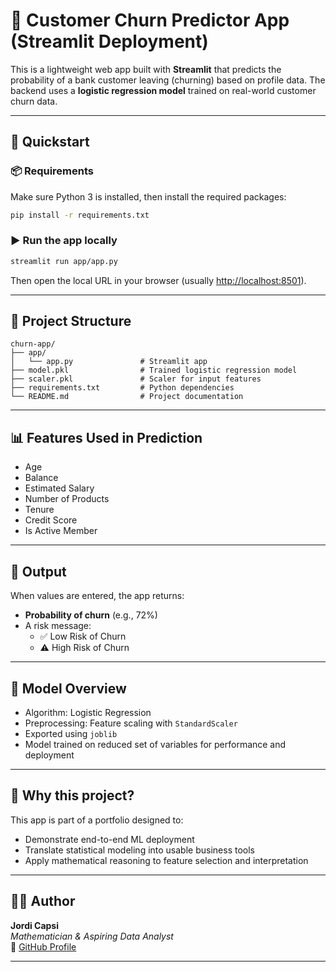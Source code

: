 # 🧠 Customer Churn Predictor App (Streamlit Deployment)

This is a lightweight web app built with **Streamlit** that predicts the probability of a bank customer leaving (churning) based on profile data. The backend uses a **logistic regression model** trained on real-world customer churn data.


---

## 🚀 Quickstart

### 📦 Requirements

Make sure Python 3 is installed, then install the required packages:

```bash
pip install -r requirements.txt
```

### ▶️ Run the app locally

```bash
streamlit run app/app.py
```

Then open the local URL in your browser (usually [http://localhost:8501](http://localhost:8501)).

---

## 📁 Project Structure

```text
churn-app/
├── app/
│   └── app.py               # Streamlit app
├── model.pkl                # Trained logistic regression model
├── scaler.pkl               # Scaler for input features
├── requirements.txt         # Python dependencies
└── README.md                # Project documentation
```

---

## 📊 Features Used in Prediction

- Age  
- Balance  
- Estimated Salary  
- Number of Products  
- Tenure  
- Credit Score  
- Is Active Member

---

## 🔮 Output

When values are entered, the app returns:

- **Probability of churn** (e.g., 72%)
- A risk message:
  - ✅ Low Risk of Churn
  - ⚠️ High Risk of Churn

---

## 🧠 Model Overview

- Algorithm: Logistic Regression
- Preprocessing: Feature scaling with `StandardScaler`
- Exported using `joblib`
- Model trained on reduced set of variables for performance and deployment

---

## 🙋 Why this project?

This app is part of a portfolio designed to:

- Demonstrate end-to-end ML deployment
- Translate statistical modeling into usable business tools
- Apply mathematical reasoning to feature selection and interpretation

---

## 👨‍💻 Author

**Jordi Capsi**  
_Mathematician & Aspiring Data Analyst_  
🔗 [GitHub Profile](https://github.com/jordicapsi)

---



